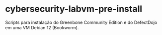 # cybersecurity-labvm-pre-install
Scripts para instalação do Greenbone Community Edition e do DefectDojo em uma VM Debian 12 (Bookworm).
